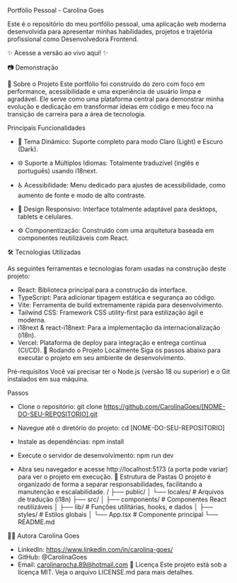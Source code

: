 Portfólio Pessoal - Carolina Goes

Este é o repositório do meu portfólio pessoal, uma aplicação web moderna desenvolvida para apresentar minhas habilidades, projetos e trajetória profissional como Desenvolvedora Frontend.

✨ Acesse a versão ao vivo aqui! ✨

📷 Demonstração


🚀 Sobre o Projeto
Este portfólio foi construído do zero com foco em performance, acessibilidade e uma experiência de usuário limpa e agradável. Ele serve como uma plataforma central para demonstrar minha evolução e dedicação em transformar ideias em código e meu foco na transição de carreira para a área de tecnologia.

Principais Funcionalidades

 * 🎨 Tema Dinâmico: Suporte completo para modo Claro (Light) e Escuro (Dark).
 * 🌐 Suporte a Múltiplos Idiomas: Totalmente traduzível (inglês e português) usando i18next.

 * ♿ Acessibilidade: Menu dedicado para ajustes de acessibilidade, como aumento de fonte e modo de alto contraste.

 * 📱 Design Responsivo: Interface totalmente adaptável para desktops, tablets e celulares.

 * ⚙️ Componentização: Construído com uma arquitetura baseada em componentes reutilizáveis com React.

🛠️ Tecnologias Utilizadas

As seguintes ferramentas e tecnologias foram usadas na construção deste projeto:
 * React: Biblioteca principal para a construção da interface.
 * TypeScript: Para adicionar tipagem estática e segurança ao código.
 * Vite: Ferramenta de build extremamente rápida para desenvolvimento.
 * Tailwind CSS: Framework CSS utility-first para estilização ágil e moderna.
 * i18next & react-i18next: Para a implementação da internacionalização (i18n).
 * Vercel: Plataforma de deploy para integração e entrega contínua (CI/CD).
🏁 Rodando o Projeto Localmente
Siga os passos abaixo para executar o projeto em seu ambiente de desenvolvimento.

Pré-requisitos
Você vai precisar ter o Node.js (versão 18 ou superior) e o Git instalados em sua máquina.

Passos
 * Clone o repositório:
   git clone https://github.com/CarolinaGoes/[NOME-DO-SEU-REPOSITORIO].git

 * Navegue até o diretório do projeto:
   cd [NOME-DO-SEU-REPOSITORIO]

 * Instale as dependências:
   npm install

 * Execute o servidor de desenvolvimento:
   npm run dev

 * Abra seu navegador e acesse http://localhost:5173 (a porta pode variar) para ver o projeto em execução.
📂 Estrutura de Pastas
O projeto é organizado de forma a separar responsabilidades, facilitando a manutenção e escalabilidade.
/
├── public/
│   └── locales/      # Arquivos de tradução (i18n)
├── src/
│   ├── components/   # Componentes React reutilizáveis
│   ├── lib/          # Funções utilitárias, hooks, e dados
│   ├── styles/       # Estilos globais
│   └── App.tsx       # Componente principal
└── README.md

👩‍💻 Autora
Carolina Goes
 * LinkedIn: https://www.linkedin.com/in/carolina-goes/
 * GitHub: @CarolinaGoes
 * Email: carolinarocha.89@hotmail.com
📝 Licença
Este projeto está sob a licença MIT. Veja o arquivo LICENSE.md para mais detalhes.
